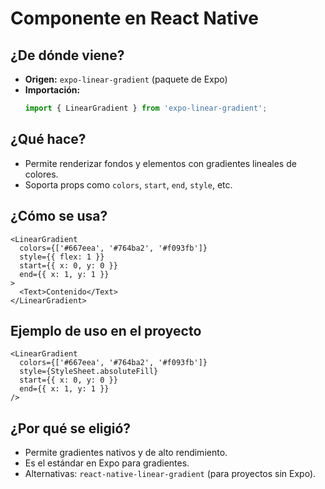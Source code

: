 # Componente <LinearGradient> en React Native

## ¿De dónde viene?
- **Origen:** `expo-linear-gradient` (paquete de Expo)
- **Importación:**
  ```typescript
  import { LinearGradient } from 'expo-linear-gradient';
  ```

## ¿Qué hace?
- Permite renderizar fondos y elementos con gradientes lineales de colores.
- Soporta props como `colors`, `start`, `end`, `style`, etc.

## ¿Cómo se usa?
```tsx
<LinearGradient
  colors={['#667eea', '#764ba2', '#f093fb']}
  style={{ flex: 1 }}
  start={{ x: 0, y: 0 }}
  end={{ x: 1, y: 1 }}
>
  <Text>Contenido</Text>
</LinearGradient>
```

## Ejemplo de uso en el proyecto
```tsx
<LinearGradient
  colors={['#667eea', '#764ba2', '#f093fb']}
  style={StyleSheet.absoluteFill}
  start={{ x: 0, y: 0 }}
  end={{ x: 1, y: 1 }}
/>
```

## ¿Por qué se eligió?
- Permite gradientes nativos y de alto rendimiento.
- Es el estándar en Expo para gradientes.
- Alternativas: `react-native-linear-gradient` (para proyectos sin Expo). 